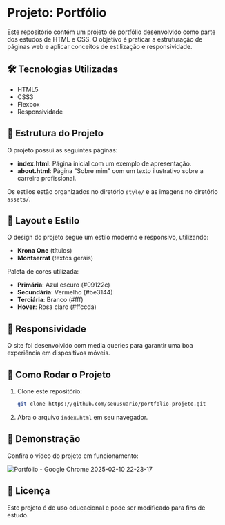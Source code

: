 # Projeto: Portfólio

Este repositório contém um projeto de portfólio desenvolvido como parte dos estudos de HTML e CSS. O objetivo é praticar a estruturação de páginas web e aplicar conceitos de estilização e responsividade.

## 🛠 Tecnologias Utilizadas
- HTML5
- CSS3
- Flexbox
- Responsividade

## 📌 Estrutura do Projeto
O projeto possui as seguintes páginas:
- **index.html**: Página inicial com um exemplo de apresentação.
- **about.html**: Página "Sobre mim" com um texto ilustrativo sobre a carreira profissional.

Os estilos estão organizados no diretório `style/` e as imagens no diretório `assets/`.

## 🎨 Layout e Estilo
O design do projeto segue um estilo moderno e responsivo, utilizando:
- **Krona One** (títulos)
- **Montserrat** (textos gerais)

Paleta de cores utilizada:
- **Primária**: Azul escuro (#09122c)
- **Secundária**: Vermelho (#be3144)
- **Terciária**: Branco (#fff)
- **Hover**: Rosa claro (#ffccda)

## 📱 Responsividade
O site foi desenvolvido com media queries para garantir uma boa experiência em dispositivos móveis.

## 📌 Como Rodar o Projeto
1. Clone este repositório:
   ```bash
   git clone https://github.com/seuusuario/portfolio-projeto.git
   ```
2. Abra o arquivo `index.html` em seu navegador.

## 🎥 Demonstração
Confira o vídeo do projeto em funcionamento:

![Portfólio - Google Chrome 2025-02-10 22-23-17](https://github.com/user-attachments/assets/2c0c4df8-0be0-441d-b30b-6789bcfc34be)


## 📜 Licença
Este projeto é de uso educacional e pode ser modificado para fins de estudo.

